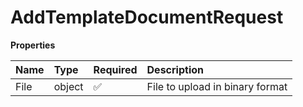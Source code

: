 # AddTemplateDocumentRequest

**Properties**

| Name | Type   | Required | Description                     |
| :--- | :----- | :------- | :------------------------------ |
| File | object | ✅       | File to upload in binary format |
